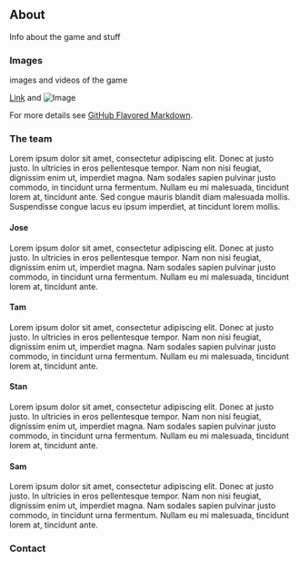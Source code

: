 ## About

Info about the game and stuff

### Images
images and videos of the game

[Link](url) and ![Image](src)


For more details see [GitHub Flavored Markdown](https://guides.github.com/features/mastering-markdown/).

### The team
Lorem ipsum dolor sit amet, consectetur adipiscing elit. Donec at justo justo. In ultricies in eros pellentesque tempor. Nam non nisi feugiat, dignissim enim ut, imperdiet magna. Nam sodales sapien pulvinar justo commodo, in tincidunt urna fermentum. Nullam eu mi malesuada, tincidunt lorem at, tincidunt ante. Sed congue mauris blandit diam malesuada mollis. Suspendisse congue lacus eu ipsum imperdiet, at tincidunt lorem mollis.

#### Jose
Lorem ipsum dolor sit amet, consectetur adipiscing elit. Donec at justo justo. In ultricies in eros pellentesque tempor. Nam non nisi feugiat, dignissim enim ut, imperdiet magna. Nam sodales sapien pulvinar justo commodo, in tincidunt urna fermentum. Nullam eu mi malesuada, tincidunt lorem at, tincidunt ante.

#### Tam
Lorem ipsum dolor sit amet, consectetur adipiscing elit. Donec at justo justo. In ultricies in eros pellentesque tempor. Nam non nisi feugiat, dignissim enim ut, imperdiet magna. Nam sodales sapien pulvinar justo commodo, in tincidunt urna fermentum. Nullam eu mi malesuada, tincidunt lorem at, tincidunt ante.

#### Stan
Lorem ipsum dolor sit amet, consectetur adipiscing elit. Donec at justo justo. In ultricies in eros pellentesque tempor. Nam non nisi feugiat, dignissim enim ut, imperdiet magna. Nam sodales sapien pulvinar justo commodo, in tincidunt urna fermentum. Nullam eu mi malesuada, tincidunt lorem at, tincidunt ante.

#### Sam
Lorem ipsum dolor sit amet, consectetur adipiscing elit. Donec at justo justo. In ultricies in eros pellentesque tempor. Nam non nisi feugiat, dignissim enim ut, imperdiet magna. Nam sodales sapien pulvinar justo commodo, in tincidunt urna fermentum. Nullam eu mi malesuada, tincidunt lorem at, tincidunt ante.

### Contact

